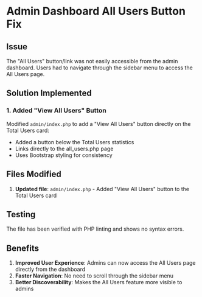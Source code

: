 # Admin Dashboard All Users Button Fix

## Issue
The "All Users" button/link was not easily accessible from the admin dashboard. Users had to navigate through the sidebar menu to access the All Users page.

## Solution Implemented

### 1. Added "View All Users" Button
Modified `admin/index.php` to add a "View All Users" button directly on the Total Users card:
- Added a button below the Total Users statistics
- Links directly to the all_users.php page
- Uses Bootstrap styling for consistency

## Files Modified

1. **Updated file**: `admin/index.php` - Added "View All Users" button to the Total Users card

## Testing
The file has been verified with PHP linting and shows no syntax errors.

## Benefits
1. **Improved User Experience**: Admins can now access the All Users page directly from the dashboard
2. **Faster Navigation**: No need to scroll through the sidebar menu
3. **Better Discoverability**: Makes the All Users feature more visible to admins